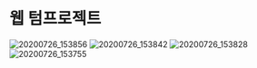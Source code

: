 # 웹 텀프로젝트

![20200726_153856](https://user-images.githubusercontent.com/46624636/88473244-9f00fa80-cf56-11ea-9c04-2dc5903b54ef.png)
![20200726_153842](https://user-images.githubusercontent.com/46624636/88473245-a0cabe00-cf56-11ea-8bd3-221d314df9f3.png)
![20200726_153828](https://user-images.githubusercontent.com/46624636/88473246-a1635480-cf56-11ea-9711-0498daaf2a4c.png)
![20200726_153755](https://user-images.githubusercontent.com/46624636/88473247-a1635480-cf56-11ea-9194-16accf51928b.png)
